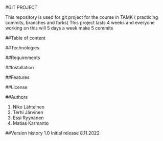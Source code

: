#GIT PROJECT

This repository is used for git project for the course in TAMK ( practicing commits, branches and forks)
This project lasts 4 weeks and everyone working on this will 5 days a week make 5 commits

##Table of content

##Technologies

##Requirements

##Installation

##Features

##License

##Authors

1. Niko Lähteinen
2. Terhi Järvinen
3. Essi Ryynänen
4. Matias Karmanto

##Version history
1.0 Initial release 8.11.2022
